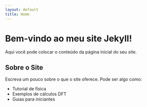 ```yaml
---
layout: default
title: Home
---
```


# Bem-vindo ao meu site Jekyll!

Aqui você pode colocar o conteúdo da página inicial do seu site.

## Sobre o Site

Escreva um pouco sobre o que o site oferece. Pode ser algo como:

- Tutorial de física
- Exemplos de cálculos DFT
- Guias para iniciantes

